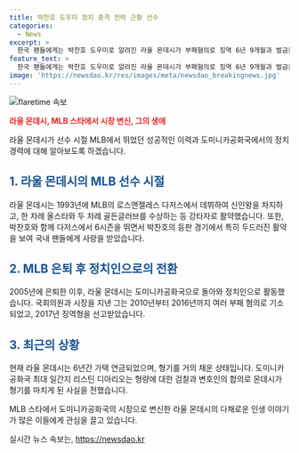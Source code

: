 ```yaml
---
title: 박찬호 도우미 정치 충격 전락 근황 선수
categories:
  - News
excerpt: >
  한국 팬들에게는 박찬호 도우미로 알려진 라울 몬데시가 부패혐의로 징역 6년 9개월과 벌금을 선고받았다. 다저스에서 뛰며 인상적인 활약을 펼친 그는 은퇴 후 도미니카공화국에서 정치인으로 활동했으나 부패 혐의로 기소되어 형을 선고받았다. 요즘은 가택 연금생활을 하고 있으며, 형기를 거의 다 채운 상태라고 한다.
feature_text: >
  한국 팬들에게는 박찬호 도우미로 알려진 라울 몬데시가 부패혐의로 징역 6년 9개월과 벌금을 선고받았다. 다저스에서 뛰며 인상적인 활약을 펼친 그는 은퇴 후 도미니카공화국에서 정치인으로 활동했으나 부패 혐의로 기소되어 형을 선고받았다. 요즘은 가택 연금생활을 하고 있으며, 형기를 거의 다 채운 상태라고 한다.
image: 'https://newsdao.kr/res/images/meta/newsdao_breakingnews.jpg'
---
```


<p><img src="https://newsdao.kr/res/images/meta/newsdao_breakingnews.jpg" alt="flaretime 속보" /></p>

<p><b><span style="color: #ee2323;">라울 몬데시, MLB 스타에서 시장 변신, 그의 생애</span></b></p>

<p>라울 몬데시가 선수 시절 MLB에서 뛰었던 성공적인 이력과 도미니카공화국에서의 정치 경력에 대해 알아보도록 하겠습니다.</p>

<h2><b><span style="color: #1a5490;">1. 라울 몬데시의 MLB 선수 시절</span></b></h2>

<p>라울 몬데시는 1993년에 MLB의 로스앤젤레스 다저스에서 데뷔하여 신인왕을 차지하고, 한 차례 올스타와 두 차례 골든글러브를 수상하는 등 강타자로 활약했습니다. 또한, 박찬호와 함께 다저스에서 6시즌을 뛰면서 박찬호의 등판 경기에서 특히 두드러진 활약을 보여 국내 팬들에게 사랑을 받았습니다.</p>

<h2><b><span style="color: #1a5490;">2. MLB 은퇴 후 정치인으로의 전환</span></b></h2>

<p>2005년에 은퇴한 이후, 라울 몬데시는 도미니카공화국으로 돌아와 정치인으로 활동했습니다. 국회의원과 시장을 지낸 그는 2010년부터 2016년까지 여러 부패 혐의로 기소되었고, 2017년 징역형을 선고받았습니다.</p>

<h2><b><span style="color: #1a5490;">3. 최근의 상황</span></b></h2>

<p>현재 라울 몬데시는 6년간 가택 연금되었으며, 형기를 거의 채운 상태입니다. 도미니카공화국 최대 일간지 리스틴 디아리오는 형량에 대한 검찰과 변호인의 합의로 몬데시가 형기를 마치게 된 사실을 전했습니다.</p>

<p>MLB 스타에서 도미니카공화국의 시장으로 변신한 라울 몬데시의 다채로운 인생 이야기가 많은 이들에게 관심을 끌고 있습니다.</p>
실시간 뉴스 속보는, <a href="https://newsdao.kr" rel="dofollow">https://newsdao.kr</a>


